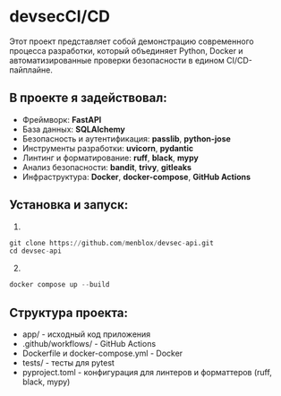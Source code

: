 # devsecCI/CD

Этот проект представляет собой демонстрацию современного процесса разработки, который объединяет Python, Docker и автоматизированные проверки безопасности в едином CI/CD-пайплайне.

## В проекте я задействовал: 
* Фреймворк: **FastAPI**
* База данных: **SQLAlchemy**
* Безопасность и аутентификация: **passlib**, **python-jose**
* Инструменты разработки: **uvicorn**, **pydantic**
* Линтинг и форматирование: **ruff**, **black**, **mypy**
* Анализ безопасности: **bandit**, **trivy**, **gitleaks**
* Инфраструктура: **Docker**, **docker-compose**, **GitHub Actions**

## Установка и запуск:
1. 
```python
git clone https://github.com/menblox/devsec-api.git
cd devsec-api
```
2.
```python
docker compose up --build
```


## Структура проекта:
* app/ - исходный код приложения
* .github/workflows/ - GitHub Actions
* Dockerfile и docker-compose.yml - Docker
* tests/ - тесты для pytest
* pyproject.toml - конфигурация для линтеров и форматтеров (ruff, black, mypy)

